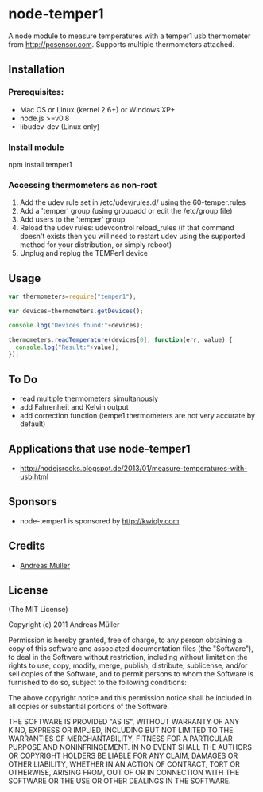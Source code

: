 # node-temper1

A node module to measure temperatures with a temper1 usb thermometer from http://pcsensor.com. Supports multiple thermometers attached.
## Installation
### Prerequisites:

* Mac OS  or Linux (kernel 2.6+) or Windows XP+
* node.js >=v0.8
* libudev-dev (Linux only)


### Install module
npm install temper1

### Accessing thermometers as non-root

1. Add the udev rule set in /etc/udev/rules.d/ using the 60-temper.rules 
2. Add a 'temper' group (using groupadd or edit the /etc/group file)
3. Add users to the 'temper' group
4. Reload the udev rules:
    udevcontrol reload_rules
    (if that command doesn't exists then you will need to restart
     udev using the supported method for your distribution, or
     simply reboot)
5. Unplug and replug the TEMPer1 device

## Usage

```js
var thermometers=require("temper1");

var devices=thermometers.getDevices();

console.log("Devices found:"+devices);

thermometers.readTemperature(devices[0], function(err, value) {
  console.log("Result:"+value);
});
```

## To Do
* read multiple thermometers simultanously
* add Fahrenheit and Kelvin output
* add correction function (tempe1 thermometers are not very accurate by default)

## Applications that use node-temper1
* http://nodejsrocks.blogspot.de/2013/01/measure-temperatures-with-usb.html

## Sponsors
  - node-temper1 is sponsored by http://kwiqly.com

## Credits

  - [Andreas Müller](http://asmuelle.de)

## License

(The MIT License)

Copyright (c) 2011 Andreas Müller

Permission is hereby granted, free of charge, to any person obtaining a copy of
this software and associated documentation files (the "Software"), to deal in
the Software without restriction, including without limitation the rights to
use, copy, modify, merge, publish, distribute, sublicense, and/or sell copies of
the Software, and to permit persons to whom the Software is furnished to do so,
subject to the following conditions:

The above copyright notice and this permission notice shall be included in all
copies or substantial portions of the Software.

THE SOFTWARE IS PROVIDED "AS IS", WITHOUT WARRANTY OF ANY KIND, EXPRESS OR
IMPLIED, INCLUDING BUT NOT LIMITED TO THE WARRANTIES OF MERCHANTABILITY, FITNESS
FOR A PARTICULAR PURPOSE AND NONINFRINGEMENT. IN NO EVENT SHALL THE AUTHORS OR
COPYRIGHT HOLDERS BE LIABLE FOR ANY CLAIM, DAMAGES OR OTHER LIABILITY, WHETHER
IN AN ACTION OF CONTRACT, TORT OR OTHERWISE, ARISING FROM, OUT OF OR IN
CONNECTION WITH THE SOFTWARE OR THE USE OR OTHER DEALINGS IN THE SOFTWARE.
